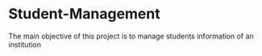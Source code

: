 # Student-Management
The main objective of this project is to manage students information of an institution
